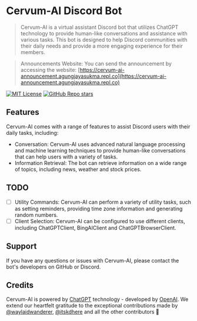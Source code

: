 # Cervum-AI Discord Bot

> Cervum-AI is a virtual assistant Discord bot that utilizes ChatGPT technology to provide human-like conversations and assistance with various tasks. This bot is designed to help Discord communities with their daily needs and provide a more engaging experience for their members.

> Announcements Website: You can send the announcement by accessing the website: [https://cervum-ai-announcement.agungjayasukma.repl.co](https://cervum-ai-announcement.agungjayasukma.repl.co)

[![MIT License](https://img.shields.io/badge/license-MIT-blue)](https://github.com/agungjsp/cervum-ai-client/blob/master/LICENSE) [![GitHub Repo stars](https://img.shields.io/github/stars/agungjsp/cervum-ai-client)](https://github.com/agungjsp/cervum-ai-client/)

## Features

Cervum-AI comes with a range of features to assist Discord users with their daily tasks, including:

-   Conversation: Cervum-AI uses advanced natural language processing and machine learning techniques to provide human-like conversations that can help users with a variety of tasks.
-   Information Retrieval: The bot can retrieve information on a wide range of topics, including news, weather and stock prices.

## TODO

-   [ ] Utility Commands: Cervum-AI can perform a variety of utility tasks, such as setting reminders, providing time zone information and generating random numbers.
-   [ ] Client Selection: Cervum-AI can be configured to use different clients, including ChatGPTClient, BingAIClient and ChatGPTBrowserClient.

## Support

If you have any questions or issues with Cervum-AI, please contact the bot's developers on GitHub or Discord.

## Credits

Cervum-AI is powered by [ChatGPT](https://openai.com/blog/chatgpt/) technology - developed by [OpenAI](https://openai.com).
We extend our heartfelt gratitude to the exceptional contributions made by [@waylaidwanderer](https://github.com/waylaidwanderer/node-chatgpt-api), [@itskdhere](https://github.com/itskdhere/ChatGPT-Discord-BOT) and all the other contributors 💪
